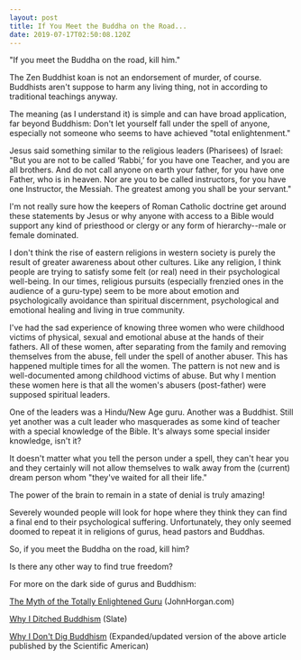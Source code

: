 ```yaml
---
layout: post
title: If You Meet the Buddha on the Road...
date: 2019-07-17T02:50:08.120Z
---
```

"If you meet the Buddha on the road, kill him."

The Zen Buddhist koan is not an endorsement of murder, of course. Buddhists aren't suppose to harm any living thing, not in according to traditional teachings anyway. 

The meaning (as I understand it) is simple and can have broad application, far beyond Buddhism: Don't let yourself fall under the spell of anyone, especially not someone who seems to have achieved "total enlightenment."

Jesus said something similar to the religious leaders (Pharisees) of Israel: "But you are not to be called ‘Rabbi,’ for you have one Teacher, and you are all brothers. And do not call anyone on earth your father, for you have one Father, who is in heaven. Nor are you to be called instructors, for you have one Instructor, the Messiah. The greatest among you shall be your servant."

I'm not really sure how the keepers of Roman Catholic doctrine get around these statements by Jesus or why anyone with access to a Bible would support any kind of priesthood or clergy or any form of hierarchy--male or female dominated.

I don't think the rise of eastern religions in western society is purely the result of greater awareness about other cultures. Like any religion, I think people are trying to satisfy some felt (or real) need in their psychological well-being. In our times, religious pursuits (especially frenzied ones in the audience of a guru-type) seem to be more about emotion and psychologically avoidance than spiritual discernment, psychological and emotional healing and living in true community.

I've had the sad experience of knowing three women who were childhood victims of physical, sexual and emotional abuse at the hands of their fathers. All of these women, after separating from the family and removing themselves from the abuse, fell under the spell of another abuser. This has happened multiple times for all the women. The pattern is not new and is well-documented among childhood victims of abuse. But why I mention these women here is that all the women's abusers (post-father) were supposed spiritual leaders.

One of the leaders was a Hindu/New Age guru. Another was a Buddhist. Still yet another was a cult leader who masquerades as some kind of teacher with a special knowledge of the Bible. It's always some special insider knowledge, isn't it?

It doesn't matter what you tell the person under a spell, they can't hear you and they certainly will not allow themselves to walk away from the (current) dream person whom "they've waited for all their life." 

The power of the brain to remain in a state of denial is truly amazing! 

Severely wounded people will look for hope where they think they can find a final end to their psychological suffering. Unfortunately, they only seemed doomed to repeat it in religions of gurus, head pastors and Buddhas.

So, if you meet the Buddha on the road, kill him?

Is there any other way to find true freedom?

For more on the dark side of gurus and Buddhism: 

[The Myth of the Totally Enlightened Guru](http://www.johnhorgan.org/the_myth_of_the_totally_enlightened_guru_15274.htm) (JohnHorgan.com)

[Why I Ditched Buddhism](https://newhumanist.org.uk/articles/4021/the-dark-side-of-buddhism) (Slate)  

[Why I Don't Dig Buddhism](https://blogs.scientificamerican.com/cross-check/why-i-dont-dig-buddhism/) (Expanded/updated version of the above article published by the Scientific American)
